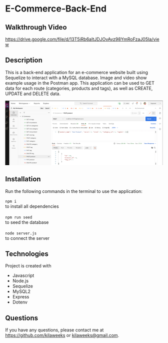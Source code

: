 # E-Commerce-Back-End

## Walkthrough Video
https://drive.google.com/file/d/13T5iRb6aItJDJOvAvz98YmRoFzaJ05Ia/view

## Description
This is a back-end application for an e-commerce website built using Sequelize to interact with a MySQL database. Image and video show example usage in the Postman app. This application can be used to GET data for each route (categories, products and tags), as well as CREATE, UPDATE and DELETE data. 

![Screenshot](screenshot.png)

## Installation

Run the following commands in the terminal to use the application:

```npm i```<br>
to install all dependencies<br><br>
```npm run seed```<br>
to seed the database<br><br>
```node server.js```<br>
to connect the server

## Technologies

Project is created with 
- Javascript
- Node.js
- Sequelize
- MySQL2
- Express
- Dotenv

## Questions

If you have any questions, please contact me at https://github.com/kilaweeks or kilaweeks@gmail.com.

